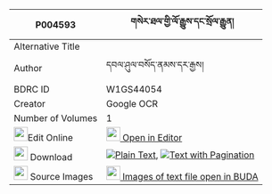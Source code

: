 |P004593|གསེར་ཐལ་གྱི་ལོ་རྒྱུས་དང་སྲོལ་རྒྱུན། 
| --- | --- 
|Alternative Title |
|Author| དབལ་ཤུལ་བསོད་ནམས་དར་རྒྱས།
|BDRC ID | W1GS44054
|Creator | Google OCR
|Number of Volumes| 1
|<img width="25" src="https://img.icons8.com/color/25/000000/edit-property.png">Edit Online| [<img width="25" src="https://avatars.githubusercontent.com/u/45091458?s=200&v=4"> Open in Editor](http://editor.openpecha.org/P004593)
|<img width="25" src="https://img.icons8.com/fluent/48/000000/download-2.png"/>  Download | [![](https://img.icons8.com/color/20/000000/txt.png)Plain Text](https://github.com/Openpecha/P004593/releases/download/v1/sertal_gyi_logyu_dang_sol_gyun_plain_P004593.zip), [![](https://img.icons8.com/color/20/000000/txt.png)Text with Pagination](https://github.com/Openpecha/P004593/releases/download/v1/sertal_gyi_logyu_dang_sol_gyun_pages_P004593.zip)
|<img width="25" src="https://img.icons8.com/plasticine/100/000000/pictures-folder.png"/>  Source Images | [<img width="25" src="https://library.bdrc.io/icons/BUDA-small.svg"> Images of text file open in BUDA](https://library.bdrc.io/show/bdr:W1GS44054)